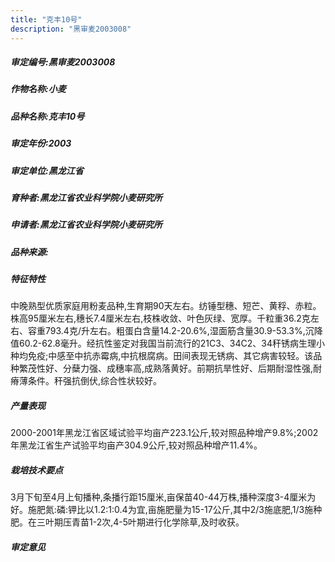 ```yaml
---
title: "克丰10号"
description: "黑审麦2003008"
---
```

##### 审定编号:黑审麦2003008

##### 作物名称:小麦

##### 品种名称:克丰10号

##### 审定年份:2003

##### 审定单位:黑龙江省

##### 育种者:黑龙江省农业科学院小麦研究所

##### 申请者:黑龙江省农业科学院小麦研究所

##### 品种来源:

##### 特征特性
中晚熟型优质家庭用粉麦品种,生育期90天左右。纺锤型穗、短芒、黄稃、赤粒。株高95厘米左右,穗长7.4厘米左右,枝株收敛、叶色灰绿、宽厚。千粒重36.2克左右、容重793.4克/升左右。粗蛋白含量14.2-20.6%,湿面筋含量30.9-53.3%,沉降值60.2-62.8毫升。经抗性鉴定对我国当前流行的21C3、34C2、34秆锈病生理小种均免疫;中感至中抗赤霉病,中抗根腐病。田间表现无锈病、其它病害较轻。该品种繁茂性好、分蘖力强、成穗率高,成熟落黄好。前期抗旱性好、后期耐湿性强,耐瘠薄条件。秆强抗倒伏,综合性状较好。

##### 产量表现
2000-2001年黑龙江省区域试验平均亩产223.1公斤,较对照品种增产9.8%;2002年黑龙江省生产试验平均亩产304.9公斤,较对照品种增产11.4%。

##### 栽培技术要点
3月下旬至4月上旬播种,条播行距15厘米,亩保苗40-44万株,播种深度3-4厘米为好。施肥氮:磷:钾比以1.2:1:0.4为宜,亩施肥量为15-17公斤,其中2/3施底肥,1/3施种肥。在三叶期压青苗1-2次,4-5叶期进行化学除草,及时收获。

##### 审定意见

